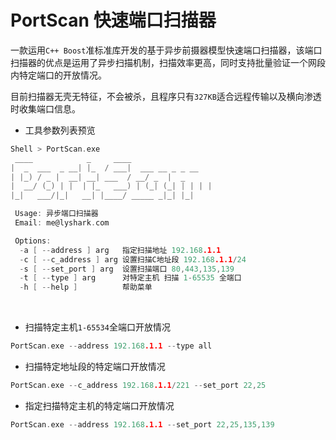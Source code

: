 # PortScan 快速端口扫描器

一款运用`C++ Boost`准标准库开发的基于异步前摄器模型快速端口扫描器，该端口扫描器的优点是运用了异步扫描机制，扫描效率更高，同时支持批量验证一个网段内特定端口的开放情况。

目前扫描器无壳无特征，不会被杀，且程序只有`327KB`适合远程传输以及横向渗透时收集端口信息。

 - 工具参数列表预览
```C
Shell > PortScan.exe
 ____            _     ____
|  _  ___  _ __| |_  / ___|  ___ __ _ _ __
| |_) / _ |  __| __| ___  / __/ _  |  _
|  __/ (_) | |  | |_   ___) | (_| (_| | | | |
|_|   ___/|_|   __| |____/ _____ _|_| |_|

 Usage: 异步端口扫描器
 Email: me@lyshark.com

 Options:
  -a [ --address ] arg   指定扫描地址 192.168.1.1
  -c [ --c_address ] arg 设置扫描C地址段 192.168.1.1/24
  -s [ --set_port ] arg  设置扫描端口 80,443,135,139
  -t [ --type ] arg      对特定主机 扫描 1-65535 全端口
  -h [ --help ]          帮助菜单
```

<br>

 - 扫描特定主机`1-65534`全端口开放情况
```C
PortScan.exe --address 192.168.1.1 --type all
```

 - 扫描特定地址段的特定端口开放情况
 ```C
 PortScan.exe --c_address 192.168.1.1/221 --set_port 22,25
 ```
 
 - 指定扫描特定主机的特定端口开放情况
 ```C
 PortScan.exe --address 192.168.1.1 --set_port 22,25,135,139
```
